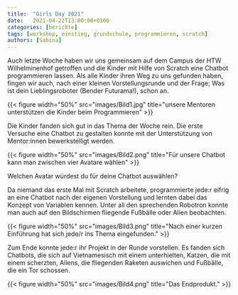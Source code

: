 ```yaml
---
title:  "Girls Day 2021"
date:   2021-04-22T13:00:00+0100
categories: [berichte]
tags: [workshop, einstieg, grundschule, programmieren, scratch]
authors: [Sabina]
---
```

Auch letzte Woche haben wir uns gemeinsam auf dem Campus der HTW Wilhelminenhof getroffen und die Kinder mit Hilfe von Scratch eine Chatbot programmieren lassen.
Als alle Kinder ihren Weg zu uns gefunden haben, fingen wir auch, nach einer kleinen Vorstellungsrunde und der Frage; Was ist dein Lieblingsroboter (Bender Futurama!), schon an.

{{< figure width="50%" src="images/Bild1.jpg" title="unsere Mentoren unterstützen die Kinder beim Programmieren" >}}
 
Die Kinder fanden sich gut in das Thema der Woche rein. Die erste Versuche eine Chatbot zu gestalten konnte mit der Unterstützung von Mentor:innen bewerkstelligt werden.

{{< figure width="50%" src="images/Bild2.png" title="Für unsere Chatbot kann man zwischen vier Avatare wählen" >}}

Welchen Avatar würdest du für deine Chatbot auswählen?

Da niemand das erste Mal mit Scratch arbeitete, programmierte jede:r eifrig an eine Chatbot nach der eigenen Vorstellung und lernten dabei das Konzept von Variablen kennen.
Unter all den sprechenden Robotron konnte man auch auf den Bildschirmen fliegende Fußbälle oder Alien beobachten.
 
{{< figure width="50%" src="images/Bild3.png" title="Nach einer kurzen Einführung hat sich jede/r ins Thema eingefunden." >}}

Zum Ende konnte jede:r ihr Projekt in der Runde vorstellen. Es fanden sich Chatbots, die sich auf Vietnamesisch mit einem unterhielten, Katzen, die mit einem scherzten, Aliens, die fliegenden Raketen auswichen und Fußbälle, die ein Tor schossen.

{{< figure width="50%" src="images/Bild4.png" title="Das Endprodukt." >}}
 
